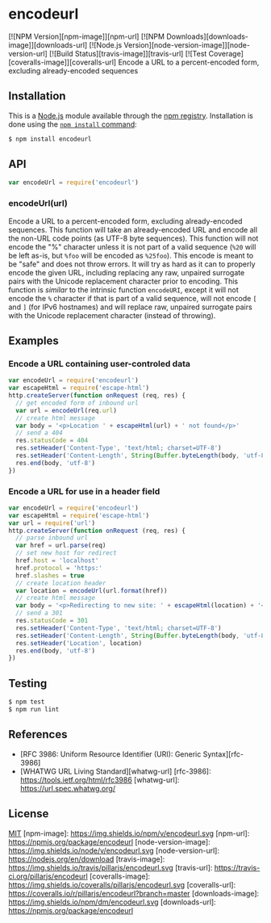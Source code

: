 # encodeurl
[![NPM Version][npm-image]][npm-url]
[![NPM Downloads][downloads-image]][downloads-url]
[![Node.js Version][node-version-image]][node-version-url]
[![Build Status][travis-image]][travis-url]
[![Test Coverage][coveralls-image]][coveralls-url]
Encode a URL to a percent-encoded form, excluding already-encoded sequences
## Installation
This is a [Node.js](https://nodejs.org/en/) module available through the
[npm registry](https://www.npmjs.com/). Installation is done using the
[`npm install` command](https://docs.npmjs.com/getting-started/installing-npm-packages-locally):
```sh
$ npm install encodeurl
```
## API
```js
var encodeUrl = require('encodeurl')
```
### encodeUrl(url)
Encode a URL to a percent-encoded form, excluding already-encoded sequences.
This function will take an already-encoded URL and encode all the non-URL
code points (as UTF-8 byte sequences). This function will not encode the
"%" character unless it is not part of a valid sequence (`%20` will be
left as-is, but `%foo` will be encoded as `%25foo`).
This encode is meant to be "safe" and does not throw errors. It will try as
hard as it can to properly encode the given URL, including replacing any raw,
unpaired surrogate pairs with the Unicode replacement character prior to
encoding.
This function is _similar_ to the intrinsic function `encodeURI`, except it
will not encode the `%` character if that is part of a valid sequence, will
not encode `[` and `]` (for IPv6 hostnames) and will replace raw, unpaired
surrogate pairs with the Unicode replacement character (instead of throwing).
## Examples
### Encode a URL containing user-controled data
```js
var encodeUrl = require('encodeurl')
var escapeHtml = require('escape-html')
http.createServer(function onRequest (req, res) {
  // get encoded form of inbound url
  var url = encodeUrl(req.url)
  // create html message
  var body = '<p>Location ' + escapeHtml(url) + ' not found</p>'
  // send a 404
  res.statusCode = 404
  res.setHeader('Content-Type', 'text/html; charset=UTF-8')
  res.setHeader('Content-Length', String(Buffer.byteLength(body, 'utf-8')))
  res.end(body, 'utf-8')
})
```
### Encode a URL for use in a header field
```js
var encodeUrl = require('encodeurl')
var escapeHtml = require('escape-html')
var url = require('url')
http.createServer(function onRequest (req, res) {
  // parse inbound url
  var href = url.parse(req)
  // set new host for redirect
  href.host = 'localhost'
  href.protocol = 'https:'
  href.slashes = true
  // create location header
  var location = encodeUrl(url.format(href))
  // create html message
  var body = '<p>Redirecting to new site: ' + escapeHtml(location) + '</p>'
  // send a 301
  res.statusCode = 301
  res.setHeader('Content-Type', 'text/html; charset=UTF-8')
  res.setHeader('Content-Length', String(Buffer.byteLength(body, 'utf-8')))
  res.setHeader('Location', location)
  res.end(body, 'utf-8')
})
```
## Testing
```sh
$ npm test
$ npm run lint
```
## References
- [RFC 3986: Uniform Resource Identifier (URI): Generic Syntax][rfc-3986]
- [WHATWG URL Living Standard][whatwg-url]
[rfc-3986]: https://tools.ietf.org/html/rfc3986
[whatwg-url]: https://url.spec.whatwg.org/
## License
[MIT](LICENSE)
[npm-image]: https://img.shields.io/npm/v/encodeurl.svg
[npm-url]: https://npmjs.org/package/encodeurl
[node-version-image]: https://img.shields.io/node/v/encodeurl.svg
[node-version-url]: https://nodejs.org/en/download
[travis-image]: https://img.shields.io/travis/pillarjs/encodeurl.svg
[travis-url]: https://travis-ci.org/pillarjs/encodeurl
[coveralls-image]: https://img.shields.io/coveralls/pillarjs/encodeurl.svg
[coveralls-url]: https://coveralls.io/r/pillarjs/encodeurl?branch=master
[downloads-image]: https://img.shields.io/npm/dm/encodeurl.svg
[downloads-url]: https://npmjs.org/package/encodeurl

